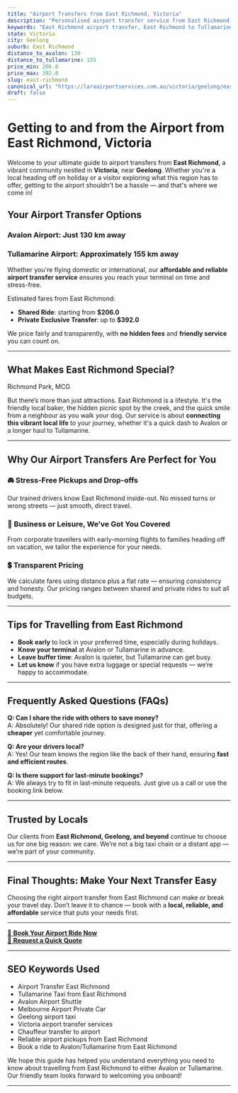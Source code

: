 ```yaml
---
title: "Airport Transfers from East Richmond, Victoria"
description: "Personalised airport transfer service from East Richmond to Avalon and Tullamarine airports. Enjoy a smooth, affordable ride with us!"
keywords: "East Richmond airport transfer, East Richmond to Tullamarine, East Richmond to Avalon, airport taxi East Richmond, private airport transfer East Richmond, shared ride East Richmond, East Richmond transfers, airport shuttle East Richmond, book East Richmond airport taxi, affordable East Richmond airport transfer, East Richmond airport transfer service, airport transfer Geelong, airport transfer Melbourne, Melbourne airport taxi, airport transfers Victoria, Tullamarine airport shuttle, Avalon airport transfers, Melbourne private transfer, airport transport services Melbourne"
state: Victoria
city: Geelong
suburb: East Richmond
distance_to_avalon: 130
distance_to_tullamarine: 155
price_min: 206.0
price_max: 392.0
slug: east-richmond
canonical_url: "https://laraairportservices.com.au/victoria/geelong/east-richmond/"
draft: false
---
```


# Getting to and from the Airport from East Richmond, Victoria

Welcome to your ultimate guide to airport transfers from **East Richmond**, a vibrant community nestled in **Victoria**, near **Geelong**. Whether you're a local heading off on holiday or a visitor exploring what this region has to offer, getting to the airport shouldn't be a hassle — and that's where we come in!

## Your Airport Transfer Options

### Avalon Airport: Just 130 km away  
### Tullamarine Airport: Approximately 155 km away

Whether you're flying domestic or international, our **affordable and reliable airport transfer service** ensures you reach your terminal on time and stress-free.

Estimated fares from East Richmond:
- **Shared Ride**: starting from **$206.0**
- **Private Exclusive Transfer**: up to **$392.0**

We price fairly and transparently, with **no hidden fees** and **friendly service** you can count on.

---

## What Makes East Richmond Special?

Richmond Park, MCG

But there’s more than just attractions. East Richmond is a lifestyle. It's the friendly local baker, the hidden picnic spot by the creek, and the quick smile from a neighbour as you walk your dog. Our service is about **connecting this vibrant local life** to your journey, whether it's a quick dash to Avalon or a longer haul to Tullamarine.

---

## Why Our Airport Transfers Are Perfect for You

### 🚘 Stress-Free Pickups and Drop-offs
Our trained drivers know East Richmond inside-out. No missed turns or wrong streets — just smooth, direct travel.

### 💼 Business or Leisure, We’ve Got You Covered
From corporate travellers with early-morning flights to families heading off on vacation, we tailor the experience for your needs.

### 💲 Transparent Pricing
We calculate fares using distance plus a flat rate — ensuring consistency and honesty. Our pricing ranges between shared and private rides to suit all budgets.

---

## Tips for Travelling from East Richmond

- **Book early** to lock in your preferred time, especially during holidays.
- **Know your terminal** at Avalon or Tullamarine in advance.
- **Leave buffer time**: Avalon is quieter, but Tullamarine can get busy.
- **Let us know** if you have extra luggage or special requests — we’re happy to accommodate.

---

## Frequently Asked Questions (FAQs)

**Q: Can I share the ride with others to save money?**  
A: Absolutely! Our shared ride option is designed just for that, offering a **cheaper** yet comfortable journey.

**Q: Are your drivers local?**  
A: Yes! Our team knows the region like the back of their hand, ensuring **fast and efficient routes**.

**Q: Is there support for last-minute bookings?**  
A: We always try to fit in last-minute requests. Just give us a call or use the booking link below.

---

## Trusted by Locals

Our clients from **East Richmond, Geelong, and beyond** continue to choose us for one big reason: we care. We’re not a big taxi chain or a distant app — we’re part of your community.

---

## Final Thoughts: Make Your Next Transfer Easy

Choosing the right airport transfer from East Richmond can make or break your travel day. Don’t leave it to chance — book with a **local, reliable, and affordable** service that puts your needs first.

---

[📅 **Book Your Airport Ride Now**](https://laraairportservices.square.site/s/appointments)  
[📧 **Request a Quick Quote**](https://laraairportservices.square.site/contact-us)

---

## SEO Keywords Used
- Airport Transfer East Richmond
- Tullamarine Taxi from East Richmond
- Avalon Airport Shuttle
- Melbourne Airport Private Car
- Geelong airport taxi
- Victoria airport transfer services
- Chauffeur transfer to airport
- Reliable airport pickups from East Richmond
- Book a ride to Avalon/Tullamarine from East Richmond

We hope this guide has helped you understand everything you need to know about travelling from East Richmond to either Avalon or Tullamarine. Our friendly team looks forward to welcoming you onboard!

---
